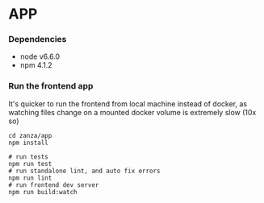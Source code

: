 # APP

### Dependencies
  - node v6.6.0
  - npm 4.1.2

### Run the frontend app
It's quicker to run the frontend from local machine instead of docker,
as watching files change on a mounted docker volume is extremely slow (10x so)
```
cd zanza/app
npm install

# run tests
npm run test
# run standalone lint, and auto fix errors
npm run lint
# run frontend dev server 
npm run build:watch
```
